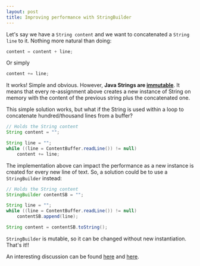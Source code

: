 ```yaml
---
layout: post
title: Improving performance with StringBuilder
---
```


Let's say we have a `String content` and we want to concatenated a `String line` to it.
Nothing more natural than doing:

```java
content = content + line;
```

Or simply

```java
content += line;
```

It works! Simple and obvious. However, **Java Strings are [immutable](http://en.wikipedia.org/wiki/Immutable_object)**. It means that every re-assignment above creates a new instance of String on memory with the content of the previous string plus the concatenated one.

This simple solution works, but what if the String is used within a loop to concatenate hundred/thousand lines from a buffer?

```java
// Holds the String content
String content = "";

String line = "";
while ((line = ContentBuffer.readLine()) != null)
	content += line;
```

The implementation above can impact the performance as a new instance is created for every new line of text.
So, a solution could be to use a `StringBuilder` instead:

```java
// Holds the String content
StringBuilder contentSB = "";

String line = "";
while ((line = ContentBuffer.readLine()) != null)
	contentSB.append(line);

String content = contentSB.toString();
```

`StringBuilder` is mutable, so it can be changed without new instantiation.
That's it!!

An interesting discussion can be found [here](http://www.javaranch.com/journal/2003/04/immutable.htm) and [here](http://programmers.stackexchange.com/questions/195099/why-is-string-immutable-in-java).
